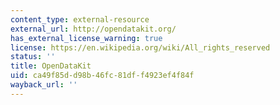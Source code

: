 ```yaml
---
content_type: external-resource
external_url: http://opendatakit.org/
has_external_license_warning: true
license: https://en.wikipedia.org/wiki/All_rights_reserved
status: ''
title: OpenDataKit
uid: ca49f85d-d98b-46fc-81df-f4923ef4f84f
wayback_url: ''
---
```

